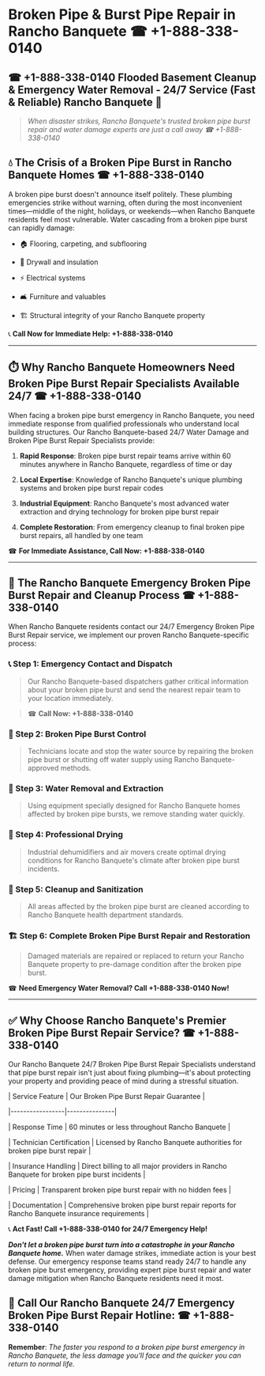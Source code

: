 # Broken Pipe & Burst Pipe Repair in Rancho Banquete ☎ +1-888-338-0140  
## ☎ +1-888-338-0140 Flooded Basement Cleanup & Emergency Water Removal - 24/7 Service (Fast & Reliable) Rancho Banquete 🚨  

> *When disaster strikes, Rancho Banquete's trusted broken pipe burst repair and water damage experts are just a call away ☎ +1-888-338-0140*  

## 💧 The Crisis of a Broken Pipe Burst in Rancho Banquete Homes ☎ +1-888-338-0140  

A broken pipe burst doesn't announce itself politely. These plumbing emergencies strike without warning, often during the most inconvenient times—middle of the night, holidays, or weekends—when Rancho Banquete residents feel most vulnerable. Water cascading from a broken pipe burst can rapidly damage:  

* 🏠 Flooring, carpeting, and subflooring  
* 🧱 Drywall and insulation  
* ⚡ Electrical systems  
* 🛋️ Furniture and valuables  
* 🏗️ Structural integrity of your Rancho Banquete property  

📞 **Call Now for Immediate Help: +1-888-338-0140**  

---  

## ⏱️ Why Rancho Banquete Homeowners Need Broken Pipe Burst Repair Specialists Available 24/7 ☎ +1-888-338-0140  

When facing a broken pipe burst emergency in Rancho Banquete, you need immediate response from qualified professionals who understand local building structures. Our Rancho Banquete-based 24/7 Water Damage and Broken Pipe Burst Repair Specialists provide:  

1. **Rapid Response**: Broken pipe burst repair teams arrive within 60 minutes anywhere in Rancho Banquete, regardless of time or day  
2. **Local Expertise**: Knowledge of Rancho Banquete's unique plumbing systems and broken pipe burst repair codes  
3. **Industrial Equipment**: Rancho Banquete's most advanced water extraction and drying technology for broken pipe burst repair  
4. **Complete Restoration**: From emergency cleanup to final broken pipe burst repairs, all handled by one team  

☎ **For Immediate Assistance, Call Now: +1-888-338-0140**  

---  

## 🔧 The Rancho Banquete Emergency Broken Pipe Burst Repair and Cleanup Process ☎ +1-888-338-0140  

When Rancho Banquete residents contact our 24/7 Emergency Broken Pipe Burst Repair service, we implement our proven Rancho Banquete-specific process:  

### 📞 Step 1: Emergency Contact and Dispatch  
> Our Rancho Banquete-based dispatchers gather critical information about your broken pipe burst and send the nearest repair team to your location immediately.  
> ☎ **Call Now: +1-888-338-0140**  

### 🚿 Step 2: Broken Pipe Burst Control  
> Technicians locate and stop the water source by repairing the broken pipe burst or shutting off water supply using Rancho Banquete-approved methods.  

### 🌊 Step 3: Water Removal and Extraction  
> Using equipment specially designed for Rancho Banquete homes affected by broken pipe bursts, we remove standing water quickly.  

### 💨 Step 4: Professional Drying  
> Industrial dehumidifiers and air movers create optimal drying conditions for Rancho Banquete's climate after broken pipe burst incidents.  

### 🧼 Step 5: Cleanup and Sanitization  
> All areas affected by the broken pipe burst are cleaned according to Rancho Banquete health department standards.  

### 🏗️ Step 6: Complete Broken Pipe Burst Repair and Restoration  
> Damaged materials are repaired or replaced to return your Rancho Banquete property to pre-damage condition after the broken pipe burst.  

☎ **Need Emergency Water Removal? Call +1-888-338-0140 Now!**  

---  

## ✅ Why Choose Rancho Banquete's Premier Broken Pipe Burst Repair Service? ☎ +1-888-338-0140  

Our Rancho Banquete 24/7 Broken Pipe Burst Repair Specialists understand that pipe burst repair isn't just about fixing plumbing—it's about protecting your property and providing peace of mind during a stressful situation.  

| Service Feature | Our Broken Pipe Burst Repair Guarantee |  
|-----------------|---------------|  
| Response Time | 60 minutes or less throughout Rancho Banquete |  
| Technician Certification | Licensed by Rancho Banquete authorities for broken pipe burst repair |  
| Insurance Handling | Direct billing to all major providers in Rancho Banquete for broken pipe burst incidents |  
| Pricing | Transparent broken pipe burst repair with no hidden fees |  
| Documentation | Comprehensive broken pipe burst repair reports for Rancho Banquete insurance requirements |  

📞 **Act Fast! Call +1-888-338-0140 for 24/7 Emergency Help!**  

***Don't let a broken pipe burst turn into a catastrophe in your Rancho Banquete home.*** When water damage strikes, immediate action is your best defense. Our emergency response teams stand ready 24/7 to handle any broken pipe burst emergency, providing expert pipe burst repair and water damage mitigation when Rancho Banquete residents need it most.  

## 📱 Call Our Rancho Banquete 24/7 Emergency Broken Pipe Burst Repair Hotline: ☎ +1-888-338-0140  

**Remember**: *The faster you respond to a broken pipe burst emergency in Rancho Banquete, the less damage you'll face and the quicker you can return to normal life.*